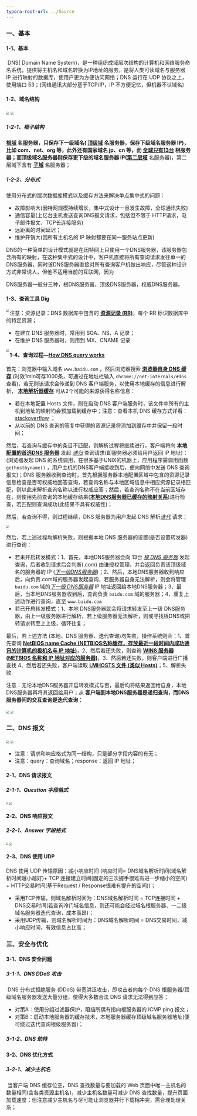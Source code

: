 ```yaml
---
typora-root-url: ../Source
---
```




### 一、基本

#### 1-1、基本

​	DNS( Domain Name System)，是一种组织成域层次结构的计算机和网络服务命名系统，提供将主机名和域名转换为IP地址的服务，是将人类可读域名与服务器 IP 进行映射的数据库，使用户更为方便访问网络；DNS 运行在 UDP 协议之上，使用端口 53；(网络通讯大部分基于TCP/IP，IP 不方便记忆，但机器不认域名)

#### 1-2、域名结构

<img src="/Image/NetWork/dns/1.png" style="zoom:50%;" />

<img src="/Image/NetWork/dns/11.png" style="zoom:50%;" />

##### 1-2-1、根子结构

**<u>根域</u> **名服务器，只保存下一级域名( **<u>顶级域</u>** 名服务器，保存下级域名服务器 IP)，比如 com、net、org 等，此外还有国家域名 jp、cn 等，而 [全球只有13台](https://www.zhihu.com/question/22587247/answer/66417484) 根服务器；而顶级域名服务器则保存更下级的域名服务器 IP(**<u>第二层域</u>** 名服务器)，第二层域下含有 **<u>子域</u>** 名服务器；



##### 1-2-2、分布式

使用分布式的层次数据库模式以及缓存方法来解决单点集中式的问题：

- 故障影响大(因特网规模持续增长，集中式设计一旦发生故障，全球通讯失败)
- 通信容量(上亿台主机发送查询DNS报文请求，包括但不限于 HTTP请求，电子邮件报文、TCP长连接服务)
- 远距离的时间延迟；
- 维护开销大(因所有主机名的 IP 映射都要在同一服务站点更新)

DNS的一种简单的设计模式就是在因特网上只使用一个DNS服务器，该服务器包含所有的映射，在这种集中式的设计中，客户机直接将所有查询请求发往单一的DNS服务器，同时该DNS服务器直接对所有查询客户机做出响应，尽管这种设计方式非常诱人，但他不适用当前的互联网，因为

DNS服务器一般分三种，根DNS服务器，顶级DNS服务器，权威DNS服务器。





#### 1-3、查询工具 Dig

<img src="/Image/NetWork/dns/8.png" style="zoom:50%;" align="left"/>

注意：资源记录：DNS 数据库中包含的 **<u>资源记录 (RR)</u>**，每个 RR 标识数据库中的特定资源；

- 在建立 DNS 服务器时，常用到 SOA、NS、A 记录；
- 在维护 DNS 服务器时，则用到 MX、CNAME 记录

<img src="/Image/NetWork/dns/12.png" style="zoom:50%;" align="left"/>



#### 1-4、查询过程—[How DNS query works](https://docs.microsoft.com/en-us/previous-versions/windows/it-pro/windows-server-2003/cc775637(v=ws.10)?redirectedfrom=MSDN)

首先：浏览器中输入域名 `www.baidu.com` ，然后浏览器搜索  **<u>浏览器自身 DNS 缓存</u>** (时效1min可存1000条，可通过在地址栏输入 `chrome://net-internals/#dns` 查看)，若无则该请求会传递到 DNS 客户端服务，以使用本地缓存的信息进行解析， **<u>本地解析器缓存</u>** 可从2个可能的来源获得名称信息：

- 若在本地配置 Hosts 文件，则在启动 DNS 客户端服务时，该文件中所有的主机到地址的映射均会预加载到缓存中；注意：查看本机 DNS 缓存方式详看：[stackoverflow](https://stackoverflow.com/questions/38867905/how-to-view-dns-cache-in-osx) ；
- 从以前的 DNS 查询的答复中获得的资源记录将添加到缓存中并保留一段时间；

然后，若查询与缓存中的条目不匹配，则解析过程将继续进行，客户端将向 **<u>本地配置的首选DNS 服务器</u>** 发起 <u>*递归*</u> 查询请求(即服务器必须给用户返回 IP 地址)：(浏览器发起 DNS 的系统调用，在很多基于UNIX的机器上，应用程序需调用函数 `gethostbyname()` ，用户主机的DNS客户端接收到后，便向网络中发送 DNS 查询报文)；DNS 服务器收到查询时，首先根据服务器本地配置区域中包含的资源记录信息检查是否可权威地回答查询，若查询名称与本地区域信息中相应资源记录相匹配，则以此来解析查询名称以进行权威应答；然后，若查询名称不在当前区域存在，则使用先前查询的本地缓存结果(**<u>本地DNS服务器已缓存的映射关系</u>**)进行检查，若匹配则查询成功(此结果不具有权威性)；

然后，若查询不得，则过程继续，DNS 服务器为用户发起 DNS 解析<u>*迭代*</u> 请求；

<img src="/Image/NetWork/dns/10.png" style="zoom:50%;" />

然后，若上述过程均解析失败，则根据本地 DNS 服务器的设置(是否设置转发器)进行查询：
- 若未开启转发模式：1、首先，本地DNS服务器会向 13台 <u>*根 DNS 服务器*</u> 发起查询，后者收到请求后会判断(.com) 由谁授权管理，并会返回负责该顶级域名的服务器的 IP (<u>*下一级DNS服务器*</u>)；2、然后，本地DNS服务器收到响应后，向负责.com域的服务器发起查询，若服务器自身无法解析，则会将管理 `baidu.com` 域的<u>*下一级 DNS服务器*</u> IP 地址返回给本地DNS服务器；3、最后，当本地DNS服务器收到后，查询负责 `baidu.com`  域的服务器；4、重复上述动作进行查询，直至 `www.baidu.com` 
- 若已开启转发模式：1、本地 DNS服务器就会将请求转发至上一级 DNS服务器，由上一级服务器进行解析，若上级服务器无法解析，则或寻找根DNS或把转请求转至上上级，循环往复；

最后，若上述方法 (本地、DNS 服务器、迭代查询)均失败，操作系统则会：1、首先查询 **<u>NetBIOS name Cache (NETBIOS名称缓存，存放最近一段时间内成功通讯的计算机的极机名与 IP 地址)</u>**，2、然后若还失败，则查询 **<u>WINS 服务器(NETBIOS 名称和 IP 地址对应的服务器)</u>**，3、然后若还失败，则客户端进行广播查找 4、然后若还失败，客户端读取 **<u>LMHOSTS 文件 (类似 Hosts)</u>**；5、解析失败

注意：无论本地DNS服务器开启转发模式与否，最后均将结果返回给自身，本地DNS服务器再将其返回给用户；从 **客户端到本地DNS服务器是递归查询，而DNS服务器间的交互查询是迭代查询**；



<img src="/Image/NetWork/dns/9.png" style="zoom:50%;" />

<img src="/Image/NetWork/dns/13.png" style="zoom:50%;" />







### 二、DNS 报文

<img src="/Image/NetWork/dns/2.png" style="zoom:50%;" />

<img src="/Image/NetWork/dns/3.png" style="zoom:50%;" />

- 注意：请求和响应格式为同一结构，只是部分字段内容的有无；
- 注意：query：查询域名；response：返回 IP 地址；



#### 2-1、DNS 请求报文

##### 2-1-1、Question 字段格式

<img src="/Image/NetWork/dns/5.png" style="zoom:40%;" align="left"/>

<img src="/Image/NetWork/dns/4.png" style="zoom:50%;" />

#### 2-2、DNS 响应报文

##### 2-2-1、Answer 字段格式

<img src="/Image/NetWork/dns/7.png" style="zoom:40%;" align="left"/>

<img src="/Image/NetWork/dns/6.png" style="zoom:50%;" />



#### 2-3、DNS 使用 UDP

DNS 使用 UDP 传输原因：减小响应时间 (响应时间= DNS域名解析时间(域名解析时间越小越好)+ TCP 连接建立时间(固定的三次握手很难有进一步缩小的空间) + HTTP交易时间(基于Request / Response很难有提升的空间))；

- 采用TCP传输，则域名解析时间为：DNS域名解析时间 = TCP连接时间 + DNS交易时间(若查询冷门域名信息，则还可能会经过域名根服务器、一二级域名服务器迭代查询，成本高昂)；
- 采用UDP传输，则域名解析时间为：DNS域名解析时间 = DNS交易时间，减小响应时间，有效信息占比高；









### 三、安全与优化

#### 3-1、DNS 安全问题

##### 3-1-1、DNS DDoS 攻击

​	DNS 分布式拒绝服务 (DDoS) 带宽洪泛攻击，即攻击者向每个 DNS 根服务器/顶级域名服务器发送大量分组，使得大多数合法  DNS 请求无法得到应答；

- 对策A：使用分组过滤器保护，阻挡所偶有指向根服务器的 ICMP ping 报文；
- 对策B：启动本地服务器的缓存技术，本地服务器缓存顶级域名服务器地址(便可绕过迭代查询根级服务器)；



##### 3-1-2、DNS 劫持





#### 3-2、DNS 优化方式

##### 3-2-1、减少主机名

​	当客户端 DNS 缓存位空，DNS 查找数量与要加载的  Web 页面中唯一主机名的数量相同(含各类资源主机名)，减少主机名数量可减少 DNS 查找数量，提升页面加载速度；但注意减少主机名与尽可能让浏览器并行下载相冲突，需合理处理关系；

